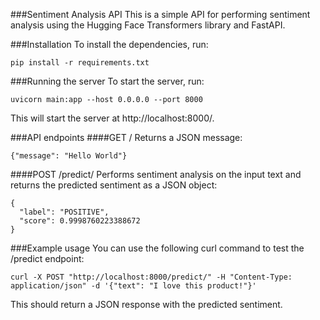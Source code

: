 ###Sentiment Analysis API
This is a simple API for performing sentiment analysis using the Hugging Face Transformers library and FastAPI.

###Installation
To install the dependencies, run:

```shell
pip install -r requirements.txt
```

###Running the server
To start the server, run:

```shell
uvicorn main:app --host 0.0.0.0 --port 8000
```
This will start the server at http://localhost:8000/.

###API endpoints
####GET /
Returns a JSON message:

```shell
{"message": "Hello World"}
```

####POST /predict/
Performs sentiment analysis on the input text and returns the predicted sentiment as a JSON object:

```shell
{
  "label": "POSITIVE",
  "score": 0.9998760223388672
}
```

###Example usage
You can use the following curl command to test the /predict endpoint:

```shell
curl -X POST "http://localhost:8000/predict/" -H "Content-Type: application/json" -d '{"text": "I love this product!"}'
```

This should return a JSON response with the predicted sentiment.

